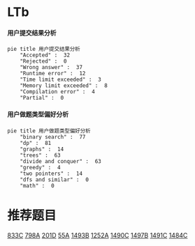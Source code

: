 # LTb

<!-- tabs:start -->



#### **用户提交结果分析**

```mermaid
pie title 用户提交结果分析
    "Accepted" :  32
    "Rejected" :  0
    "Wrong answer" :  37
    "Runtime error" :  12
    "Time limit exceeded" :  3
    "Memory limit exceeded" :  8
    "Compilation error" :  4
    "Partial" :  0
```

#### **用户做题类型偏好分析**

```mermaid
pie title 用户做题类型偏好分析
    "binary search" :  77
    "dp" :  81
    "graphs" :  14
    "trees" :  63
    "divide and conquer" :  63
    "greedy" :  4
    "two pointers" :  14
    "dfs and similar" :  0
    "math" :  0
```



<!-- tabs:end -->
# 推荐题目
[833C](https://codeforces.com/contest/833/problem/C)
[798A](https://codeforces.com/contest/798/problem/A)
[201D](https://codeforces.com/contest/201/problem/D)
[55A](https://codeforces.com/contest/55/problem/A)
[1493B](https://codeforces.com/contest/1493/problem/B)
[1252A](https://codeforces.com/contest/1252/problem/A)
[1490C](https://codeforces.com/contest/1490/problem/C)
[1497B](https://codeforces.com/contest/1497/problem/B)
[1491C](https://codeforces.com/contest/1491/problem/C)
[1484C](https://codeforces.com/contest/1484/problem/C)
